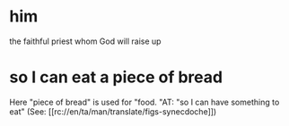 # him

the faithful priest whom God will raise up

# so I can eat a piece of bread

Here "piece of bread" is used for "food. "AT: "so I can have something to eat" (See: [[rc://en/ta/man/translate/figs-synecdoche]])
